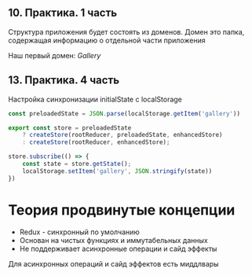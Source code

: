 ## 10. Практика. 1 часть

Структура приложения будет состоять из доменов.
Домен это папка, содержащая информацию о отдельной части приложения

Наш первый домен: _Gallery_

## 13. Практика. 4 часть
Настройка синхронизации initialState с localStorage
```javascript
const preloadedState = JSON.parse(localStorage.getItem('gallery'))

export const store = preloadedState
    ? createStore(rootReducer, preloadedState, enhancedStore)
    : createStore(rootReducer, enhancedStore);

store.subscribe(() => {
    const state = store.getState();
    localStorage.setItem('gallery', JSON.stringify(state))
})
```

# Теория продвинутые концепции

- Redux - синхронный по умолчанию
- Основан на чистых функциях и иммутабельных данных
- Не поддерживает асинхронные операции и сайд эффекты

Для асинхронных операций и сайд эффектов есть миддлвары

